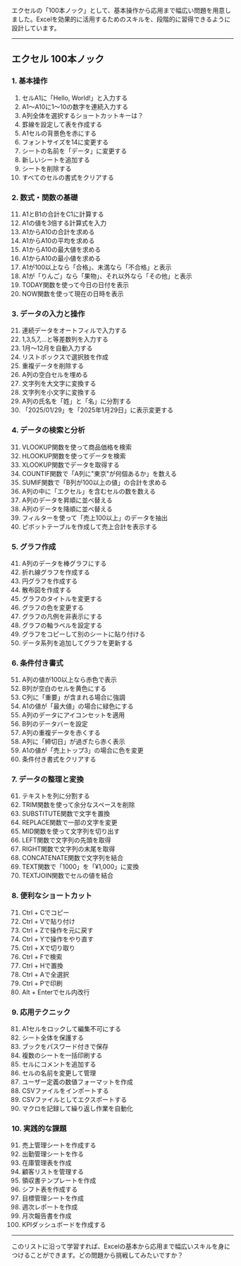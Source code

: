 エクセルの「100本ノック」として、基本操作から応用まで幅広い問題を用意しました。Excelを効果的に活用するためのスキルを、段階的に習得できるように設計しています。

---

## **エクセル 100本ノック**

### **1. 基本操作**
1. セルA1に「Hello, World!」と入力する
2. A1～A10に1～10の数字を連続入力する
3. A列全体を選択するショートカットキーは？
4. 罫線を設定して表を作成する
5. A1セルの背景色を赤にする
6. フォントサイズを14に変更する
7. シートの名前を「データ」に変更する
8. 新しいシートを追加する
9. シートを削除する
10. すべてのセルの書式をクリアする

### **2. 数式・関数の基礎**
11. A1とB1の合計をC1に計算する
12. A1の値を3倍する計算式を入力
13. A1からA10の合計を求める
14. A1からA10の平均を求める
15. A1からA10の最大値を求める
16. A1からA10の最小値を求める
17. A1が100以上なら「合格」、未満なら「不合格」と表示
18. A1が「りんご」なら「果物」、それ以外なら「その他」と表示
19. TODAY関数を使って今日の日付を表示
20. NOW関数を使って現在の日時を表示

### **3. データの入力と操作**
21. 連続データをオートフィルで入力する
22. 1,3,5,7,…と等差数列を入力する
23. 1月～12月を自動入力する
24. リストボックスで選択肢を作成
25. 重複データを削除する
26. A列の空白セルを埋める
27. 文字列を大文字に変換する
28. 文字列を小文字に変換する
29. A列の氏名を「姓」と「名」に分割する
30. 「2025/01/29」を「2025年1月29日」に表示変更する

### **4. データの検索と分析**
31. VLOOKUP関数を使って商品価格を検索
32. HLOOKUP関数を使ってデータを検索
33. XLOOKUP関数でデータを取得する
34. COUNTIF関数で「A列に"東京"が何個あるか」を数える
35. SUMIF関数で「B列が100以上の値」の合計を求める
36. A列の中に「エクセル」を含むセルの数を数える
37. A列のデータを昇順に並べ替える
38. A列のデータを降順に並べ替える
39. フィルターを使って「売上100以上」のデータを抽出
40. ピボットテーブルを作成して売上合計を表示する

### **5. グラフ作成**
41. A列のデータを棒グラフにする
42. 折れ線グラフを作成する
43. 円グラフを作成する
44. 散布図を作成する
45. グラフのタイトルを変更する
46. グラフの色を変更する
47. グラフの凡例を非表示にする
48. グラフの軸ラベルを設定する
49. グラフをコピーして別のシートに貼り付ける
50. データ系列を追加してグラフを更新する

### **6. 条件付き書式**
51. A列の値が100以上なら赤色で表示
52. B列が空白のセルを黄色にする
53. C列に「重要」が含まれる場合に強調
54. A1の値が「最大値」の場合に緑色にする
55. A列のデータにアイコンセットを適用
56. B列のデータバーを設定
57. A列の重複データを赤くする
58. A列に「締切日」が過ぎたら赤く表示
59. A1の値が「売上トップ3」の場合に色を変更
60. 条件付き書式をクリアする

### **7. データの整理と変換**
61. テキストを列に分割する
62. TRIM関数を使って余分なスペースを削除
63. SUBSTITUTE関数で文字を置換
64. REPLACE関数で一部の文字を変更
65. MID関数を使って文字列を切り出す
66. LEFT関数で文字列の先頭を取得
67. RIGHT関数で文字列の末尾を取得
68. CONCATENATE関数で文字列を結合
69. TEXT関数で「1000」を「¥1,000」に変換
70. TEXTJOIN関数でセルの値を結合

### **8. 便利なショートカット**
71. Ctrl + Cでコピー
72. Ctrl + Vで貼り付け
73. Ctrl + Zで操作を元に戻す
74. Ctrl + Yで操作をやり直す
75. Ctrl + Xで切り取り
76. Ctrl + Fで検索
77. Ctrl + Hで置換
78. Ctrl + Aで全選択
79. Ctrl + Pで印刷
80. Alt + Enterでセル内改行

### **9. 応用テクニック**
81. A1セルをロックして編集不可にする
82. シート全体を保護する
83. ブックをパスワード付きで保存
84. 複数のシートを一括印刷する
85. セルにコメントを追加する
86. セルの名前を変更して管理
87. ユーザー定義の数値フォーマットを作成
88. CSVファイルをインポートする
89. CSVファイルとしてエクスポートする
90. マクロを記録して繰り返し作業を自動化

### **10. 実践的な課題**
91. 売上管理シートを作成する
92. 出勤管理シートを作る
93. 在庫管理表を作成
94. 顧客リストを管理する
95. 領収書テンプレートを作成
96. シフト表を作成する
97. 目標管理シートを作成
98. 週次レポートを作成
99. 月次報告書を作成
100. KPIダッシュボードを作成する

---

このリストに沿って学習すれば、Excelの基本から応用まで幅広いスキルを身につけることができます。どの問題から挑戦してみたいですか？